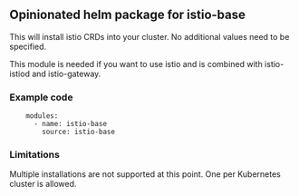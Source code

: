 ## Opinionated helm package for istio-base ##
This will install istio CRDs into your cluster. No additional values need to be specified.

This module is needed if you want to use istio and is combined with istio-istiod and istio-gateway.

### Example code ###

```
    modules:
      - name: istio-base
        source: istio-base

```

### Limitations ###
Multiple installations are not supported at this point. One per Kubernetes cluster is allowed.
